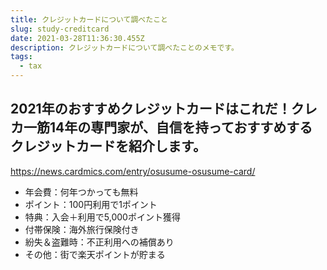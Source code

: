 ```yaml
---
title: クレジットカードについて調べたこと
slug: study-creditcard
date: 2021-03-28T11:36:30.455Z
description: クレジットカードについて調べたことのメモです。
tags:
  - tax
---
```

## 2021年のおすすめクレジットカードはこれだ！クレカ一筋14年の専門家が、自信を持っておすすめするクレジットカードを紹介します。

<https://news.cardmics.com/entry/osusume-osusume-card/>

- 年会費：何年つかっても無料
- ポイント：100円利用で1ポイント
- 特典：入会＋利用で5,000ポイント獲得
- 付帯保険：海外旅行保険付き
- 紛失＆盗難時：不正利用への補償あり
- その他：街で楽天ポイントが貯まる